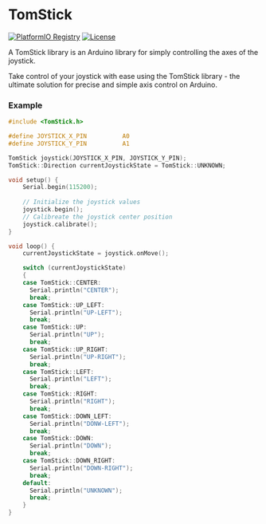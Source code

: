 # TomStick

[![PlatformIO Registry](https://badges.registry.platformio.org/packages/dhanabhon/library/TomStick.svg)](https://registry.platformio.org/libraries/dhanabhon/TomStick) [![License](https://img.shields.io/badge/license-MIT-brightgreen.svg)](https://opensource.org/licenses/MIT)

A TomStick library is an Arduino library for simply controlling the axes of the joystick.

Take control of your joystick with ease using the TomStick library - the ultimate solution for precise and simple axis control on Arduino.

### Example
```c
#include <TomStick.h>

#define JOYSTICK_X_PIN          A0
#define JOYSTICK_Y_PIN          A1

TomStick joystick(JOYSTICK_X_PIN, JOYSTICK_Y_PIN);
TomStick::Direction currentJoystickState = TomStick::UNKNOWN;

void setup() {
    Serial.begin(115200);
    
    // Initialize the joystick values
    joystick.begin();
    // Calibreate the joystick center position
    joystick.calibrate();
}

void loop() {
    currentJoystickState = joystick.onMove();

    switch (currentJoystickState)
    {
    case TomStick::CENTER:
      Serial.println("CENTER");
      break;
    case TomStick::UP_LEFT:
      Serial.println("UP-LEFT");
      break;
    case TomStick::UP:
      Serial.println("UP");
      break;
    case TomStick::UP_RIGHT:
      Serial.println("UP-RIGHT");
      break;
    case TomStick::LEFT:
      Serial.println("LEFT");
      break;
    case TomStick::RIGHT:
      Serial.println("RIGHT");
      break;
    case TomStick::DOWN_LEFT:
      Serial.println("DONW-LEFT");
      break;
    case TomStick::DOWN:
      Serial.println("DOWN");
      break;
    case TomStick::DOWN_RIGHT:
      Serial.println("DOWN-RIGHT");
      break;
    default:
      Serial.println("UNKNOWN");
      break;
    }
}
```

